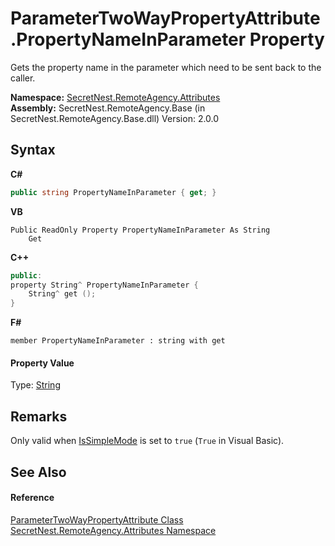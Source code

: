 # ParameterTwoWayPropertyAttribute.PropertyNameInParameter Property 
 

Gets the property name in the parameter which need to be sent back to the caller.

**Namespace:**&nbsp;<a href="N_SecretNest_RemoteAgency_Attributes">SecretNest.RemoteAgency.Attributes</a><br />**Assembly:**&nbsp;SecretNest.RemoteAgency.Base (in SecretNest.RemoteAgency.Base.dll) Version: 2.0.0

## Syntax

**C#**<br />
``` C#
public string PropertyNameInParameter { get; }
```

**VB**<br />
``` VB
Public ReadOnly Property PropertyNameInParameter As String
	Get
```

**C++**<br />
``` C++
public:
property String^ PropertyNameInParameter {
	String^ get ();
}
```

**F#**<br />
``` F#
member PropertyNameInParameter : string with get

```


#### Property Value
Type: <a href="https://docs.microsoft.com/dotnet/api/system.string" target="_blank">String</a>

## Remarks
Only valid when <a href="P_SecretNest_RemoteAgency_Attributes_ParameterTwoWayPropertyAttribute_IsSimpleMode">IsSimpleMode</a> is set to `true` (`True` in Visual Basic).

## See Also


#### Reference
<a href="T_SecretNest_RemoteAgency_Attributes_ParameterTwoWayPropertyAttribute">ParameterTwoWayPropertyAttribute Class</a><br /><a href="N_SecretNest_RemoteAgency_Attributes">SecretNest.RemoteAgency.Attributes Namespace</a><br />